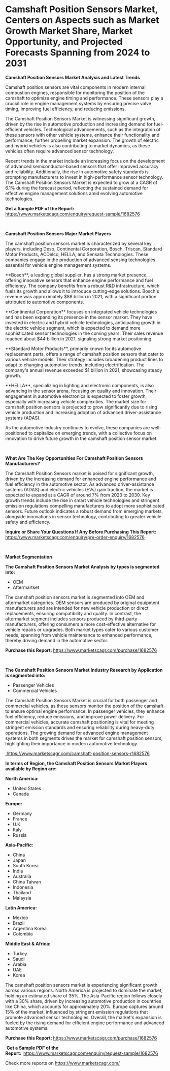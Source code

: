<p><h1>Camshaft Position Sensors Market, Centers on Aspects such as Market Growth Market Share, Market Opportunity, and Projected Forecasts Spanning from 2024 to 2031</h1></p><p><strong>Camshaft Position Sensors Market Analysis and Latest Trends</strong></p>
<p><p>Camshaft position sensors are vital components in modern internal combustion engines, responsible for monitoring the position of the camshaft to optimize engine timing and performance. These sensors play a crucial role in engine management systems by ensuring precise valve timing, improving fuel efficiency, and reducing emissions.</p><p>The Camshaft Position Sensors Market is witnessing significant growth, driven by the rise in automotive production and increasing demand for fuel-efficient vehicles. Technological advancements, such as the integration of these sensors with other vehicle systems, enhance their functionality and performance, further propelling market expansion. The growth of electric and hybrid vehicles is also contributing to market dynamics, as these vehicles often require advanced sensor technology.</p><p>Recent trends in the market include an increasing focus on the development of advanced semiconductor-based sensors that offer improved accuracy and reliability. Additionally, the rise in automotive safety standards is prompting manufacturers to invest in high-performance sensor technology. The Camshaft Position Sensors Market is expected to grow at a CAGR of 6.1% during the forecast period, reflecting the sustained demand for effective engine management solutions amid evolving automotive technologies.</p></p>
<p><strong>Get a Sample PDF of the Report:&nbsp;</strong> <a href="https://www.marketscagr.com/enquiry/request-sample/1682576?utm_campaign=1868&utm_medium=2&utm_source=Github&utm_content=ia&utm_term=30122024&utm_id=camshaft-position-sensors">https://www.marketscagr.com/enquiry/request-sample/1682576</a></p>
<p>&nbsp;</p>
<p><strong>Camshaft Position Sensors Major Market Players</strong></p>
<p><p>The camshaft position sensors market is characterized by several key players, including Deso, Continental Corporation, Bosch, Triscan, Standard Motor Products, ACDelco, HELLA, and Sensata Technologies. These companies engage in the production of advanced sensing technologies essential for vehicle engine management systems.</p><p>**Bosch**, a leading global supplier, has a strong market presence, offering innovative sensors that enhance engine performance and fuel efficiency. The company benefits from a robust R&D infrastructure, which fuels its growth and allows it to introduce cutting-edge solutions. Bosch's revenue was approximately $88 billion in 2021, with a significant portion attributed to automotive components.</p><p>**Continental Corporation** focuses on integrated vehicle technologies and has been expanding its presence in the sensor market. They have invested in electric and hybrid vehicle technologies, anticipating growth in the electric vehicle segment, which is expected to demand more sophisticated sensor technologies in the coming years. Their sales revenue reached about $44 billion in 2021, signaling strong market positioning.</p><p>**Standard Motor Products**, primarily known for its automotive replacement parts, offers a range of camshaft position sensors that cater to various vehicle models. Their strategy includes broadening product lines to adapt to changing automotive trends, including electrification. The company's annual revenue exceeded $1 billion in 2021, showcasing steady growth.</p><p>**HELLA**, specializing in lighting and electronic components, is also advancing in the sensor arena, focusing on quality and innovation. Their engagement in automotive electronics is expected to foster growth, especially with increasing vehicle complexities. The market size for camshaft position sensors is projected to grow significantly due to rising vehicle production and increasing adoption of advanced driver-assistance systems (ADAS).</p><p>As the automotive industry continues to evolve, these companies are well-positioned to capitalize on emerging trends, with a collective focus on innovation to drive future growth in the camshaft position sensor market.</p></p>
<p>&nbsp;</p>
<p><strong>What Are The Key Opportunities For Camshaft Position Sensors Manufacturers?</strong></p>
<p><p>The Camshaft Position Sensors market is poised for significant growth, driven by the increasing demand for enhanced engine performance and fuel efficiency in the automotive sector. As advanced driver-assistance systems (ADAS) and electric vehicles (EVs) gain traction, the market is expected to expand at a CAGR of around 7% from 2023 to 2030. Key growth trends include the rise in smart vehicle technologies and stringent emission regulations compelling manufacturers to adopt more sophisticated sensors. Future outlook indicates a robust demand from emerging markets, alongside innovations in sensor technology, contributing to greater vehicle safety and efficiency.</p></p>
<p><strong>Inquire or Share Your Questions If Any Before Purchasing This Report:</strong> <a href="https://www.marketscagr.com/enquiry/pre-order-enquiry/1682576?utm_campaign=1868&utm_medium=2&utm_source=Github&utm_content=ia&utm_term=30122024&utm_id=camshaft-position-sensors">https://www.marketscagr.com/enquiry/pre-order-enquiry/1682576</a></p>
<p>&nbsp;</p>
<p><strong>Market Segmentation</strong></p>
<p><strong>The Camshaft Position Sensors Market Analysis by types is segmented into:</strong></p>
<p><ul><li>OEM</li><li>Aftermartket</li></ul></p>
<p><p>The camshaft position sensors market is segmented into OEM and aftermarket categories. OEM sensors are produced by original equipment manufacturers and are intended for new vehicle production or direct replacements, ensuring compatibility and quality. In contrast, the aftermarket segment includes sensors produced by third-party manufacturers, offering consumers a more cost-effective alternative for vehicle repairs or upgrades. Both market types cater to various customer needs, spanning from vehicle maintenance to enhanced performance, thereby driving demand in the automotive sector.</p></p>
<p><strong>Purchase this Report:&nbsp;</strong><a href="https://www.marketscagr.com/purchase/1682576?utm_campaign=1868&utm_medium=2&utm_source=Github&utm_content=ia&utm_term=30122024&utm_id=camshaft-position-sensors">https://www.marketscagr.com/purchase/1682576</a></p>
<p>&nbsp;</p>
<p><strong>The Camshaft Position Sensors Market Industry Research by Application is segmented into:</strong></p>
<p><ul><li>Passenger Vehicles</li><li>Commercial Vehicles</li></ul></p>
<p><p>The Camshaft Position Sensors Market is crucial for both passenger and commercial vehicles, as these sensors monitor the position of the camshaft to ensure optimal engine performance. In passenger vehicles, they enhance fuel efficiency, reduce emissions, and improve power delivery. For commercial vehicles, accurate camshaft positioning is vital for meeting stringent emission standards and ensuring reliability during heavy-duty operations. The growing demand for advanced engine management systems in both segments drives the market for camshaft position sensors, highlighting their importance in modern automotive technology.</p></p>
<p><a href="https://www.marketscagr.com/camshaft-position-sensors-r1682576?utm_campaign=1868&utm_medium=2&utm_source=Github&utm_content=ia&utm_term=30122024&utm_id=camshaft-position-sensors">&nbsp;https://www.marketscagr.com/camshaft-position-sensors-r1682576</a></p>
<p><strong>In terms of Region, the Camshaft Position Sensors Market Players available by Region are:</strong></p>
<p>
    <p> <strong> North America: </strong>
        <ul>
            <li>United States</li>
            <li>Canada</li>
        </ul>
        </p> 
    <p> <strong> Europe: </strong>
        <ul>
            <li>Germany</li>
            <li>France</li>
            <li>U.K.</li>
            <li>Italy</li>
            <li>Russia</li>
        </ul>
        </p> 
    <p> <strong> Asia-Pacific: </strong>
        <ul>
            <li>China</li>
            <li>Japan</li>
            <li>South Korea</li>
            <li>India</li>
            <li>Australia</li>
            <li>China Taiwan</li>
            <li>Indonesia</li>
            <li>Thailand</li>
            <li>Malaysia</li>
        </ul>
        </p> 
    <p> <strong> Latin America: </strong>
        <ul>
            <li>Mexico</li>
            <li>Brazil</li>
            <li>Argentina Korea</li>
            <li>Colombia</li>
        </ul>
        </p> 
    <p> <strong> Middle East & Africa: </strong>
        <ul>
            <li>Turkey</li>
            <li>Saudi</li>
            <li>Arabia</li>
            <li>UAE</li>
            <li>Korea</li>
        </ul>
    </p>
    </p>
<p><p>The camshaft position sensors market is experiencing significant growth across various regions. North America is projected to dominate the market, holding an estimated share of 35%. The Asia-Pacific region follows closely with a 30% share, driven by increasing automotive production in countries like China, which accounts for approximately 20%. Europe captures around 15% of the market, influenced by stringent emission regulations that promote advanced sensor technologies. Overall, the market's expansion is fueled by the rising demand for efficient engine performance and advanced automotive systems.</p></p>
<p><strong>Purchase this Report: </strong><a href="https://www.marketscagr.com/purchase/1682576?utm_campaign=1868&utm_medium=2&utm_source=Github&utm_content=ia&utm_term=30122024&utm_id=camshaft-position-sensors">https://www.marketscagr.com/purchase/1682576</a></p>
<p>&nbsp;<strong>Get a Sample PDF of the Report:&nbsp;&nbsp;</strong><a href="https://www.marketscagr.com/enquiry/request-sample/1682576?utm_campaign=1868&utm_medium=2&utm_source=Github&utm_content=ia&utm_term=30122024&utm_id=camshaft-position-sensors">https://www.marketscagr.com/enquiry/request-sample/1682576</a></p>
<p><strong></strong></p>
<p>Check more reports on <a href="https://www.marketscagr.com/?utm_campaign=1868&utm_medium=2&utm_source=Github&utm_content=ia&utm_term=30122024&utm_id=camshaft-position-sensors">https://www.marketscagr.com/</a></p>